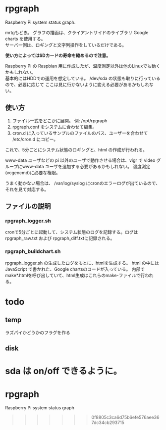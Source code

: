 rpgraph
====
Raspberry Pi system status graph.

mrtgもどき。 グラフの描画は、クライアントサイドのライブラリ Google charts を使用する。  
サーバー側は、ロギングと文字列操作をしているだけである。

**使い方によってはSDカードの寿命を縮めるので注意。**

Raspberry Pi の Raspbian 用に作成したが、温度測定以外は他のLinuxでも動くかもしれない。  
基本的にはHDDでの運用を想定している。 /dev/sda の状態も取りに行っているので、必要に応じて
ここは見に行かないように変える必要があるかもしれない。

使い方
----
1. ファイル一式をどこかに展開。 例: /opt/rpgraph  
2. rpgraph.conf をシステムに合わせて編集。
3. cron.d に入っているサンプルのファイルのパス、ユーザーを合わせて /etc/cron.d にコピー。

これで、5分ごとにシステム状態のロギングと、html の作成が行われる。

www-data ユーザなどの pi 以外のユーザで動作させる場合は、vigr で video グループにwww-data ユーザを追加する必要があるかもしれない。 温度測定(vcgencmd)に必要な権限。

うまく動かない場合は、 /var/log/syslog にcronのエラーログが出ているので、それを見て対応する。

ファイルの説明
----
### rpgraph_logger.sh
cronで5分ごとに起動して、システム状態のログを記録する。ログは rpgraph_raw.txt および rpgraph_diff.txtに記録される。

### rpgraph_buildchart.sh
rpgraph_logger.sh の生成したログをもとに、htmlを生成する。 html の中には JavaScript で書かれた、Google chartsのコードが入っている。 内部でmake\*.htmlを呼び出していて、html生成はこれらのmake-ファイルで行われる。




todo
====
temp
----
ラズパイかどうかのフラグを作る

disk
----
sda は **on/off** できるように。  
=======
# rpgraph
Raspberry Pi system status graph
>>>>>>> 0f8805c3ca6d75b6efe576aee367dc34cb293715
